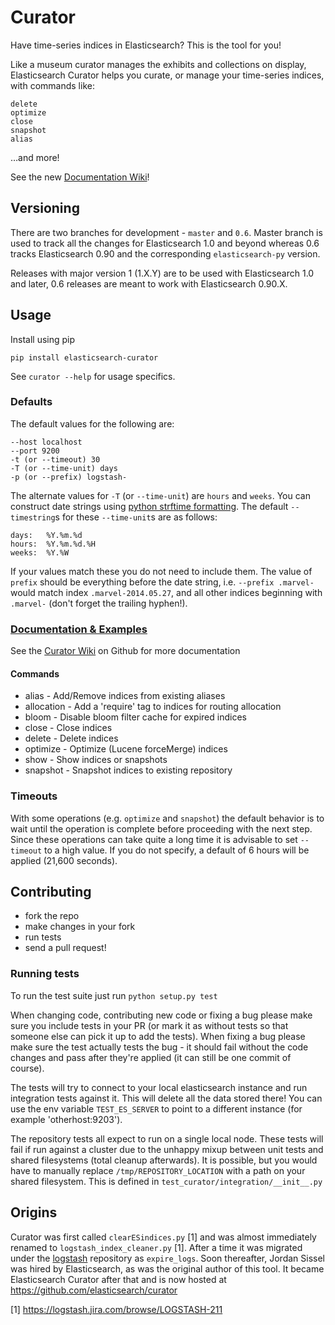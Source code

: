 # Curator

Have time-series indices in Elasticsearch? This is the tool for you!

Like a museum curator manages the exhibits and collections on display, Elasticsearch Curator helps you curate, or manage your time-series indices, with commands like:

    delete
    optimize
    close
    snapshot
    alias

…and more!

See the new [Documentation Wiki](http://github.com/elasticsearch/curator/wiki)!

## Versioning

There are two branches for development - `master` and `0.6`. Master branch is
used to track all the changes for Elasticsearch 1.0 and beyond whereas 0.6
tracks Elasticsearch 0.90 and the corresponding `elasticsearch-py` version.

Releases with major version 1 (1.X.Y) are to be used with Elasticsearch 1.0 and
later, 0.6 releases are meant to work with Elasticsearch 0.90.X.

## Usage

Install using pip

    pip install elasticsearch-curator

See `curator --help` for usage specifics.

### Defaults

The default values for the following are:

    --host localhost
    --port 9200
    -t (or --timeout) 30
    -T (or --time-unit) days
    -p (or --prefix) logstash-

The alternate values for `-T` (or `--time-unit`) are `hours` and `weeks`.  You can construct date strings using [python strftime formatting](https://docs.python.org/2/library/datetime.html#strftime-and-strptime-behavior).  The default `--timestring`s for these `--time-unit`s are as follows:

    days:   %Y.%m.%d
    hours:  %Y.%m.%d.%H
    weeks:  %Y.%W


If your values match these you do not need to include them.  The value of `prefix` should be everything before the date string, i.e. `--prefix .marvel-` would match index `.marvel-2014.05.27`, and all other indices beginning with `.marvel-` (don't forget the trailing hyphen!).

### [Documentation & Examples](http://github.com/elasticsearch/curator/wiki)

See the [Curator Wiki](http://github.com/elasticsearch/curator/wiki) on Github for more documentation

#### Commands

* alias - Add/Remove indices from existing aliases
* allocation - Add a 'require' tag to indices for routing allocation
* bloom - Disable bloom filter cache for expired indices
* close - Close indices
* delete - Delete indices
* optimize - Optimize (Lucene forceMerge) indices
* show - Show indices or snapshots
* snapshot - Snapshot indices to existing repository
    
### Timeouts
With some operations (e.g. `optimize` and `snapshot`) the default behavior is to wait until the operation is complete before proceeding with the next step.  Since these operations can take quite a long time it is advisable to set `--timeout` to a high value.  If you do not specify, a default of 6 hours will be applied (21,600 seconds).


## Contributing

* fork the repo
* make changes in your fork
* run tests
* send a pull request!

### Running tests

To run the test suite just run `python setup.py test`

When changing code, contributing new code or fixing a bug please make sure you
include tests in your PR (or mark it as without tests so that someone else can
pick it up to add the tests). When fixing a bug please make sure the test
actually tests the bug - it should fail without the code changes and pass after
they're applied (it can still be one commit of course).

The tests will try to connect to your local elasticsearch instance and run
integration tests against it. This will delete all the data stored there! You
can use the env variable `TEST_ES_SERVER` to point to a different instance (for
example 'otherhost:9203').

The repository tests all expect to run on a single local node.  These tests will fail if run against a cluster due to the unhappy mixup between unit tests and shared filesystems (total cleanup afterwards).  It is possible, but you would have to manually replace `/tmp/REPOSITORY_LOCATION` with a path on your shared filesystem.  This is defined in `test_curator/integration/__init__.py`

## Origins

Curator was first called `clearESindices.py` [1] and was almost immediately renamed to `logstash_index_cleaner.py` [1].  After a time it was migrated under the [logstash](https://github.com/elasticsearch/logstash) repository as `expire_logs`.  Soon thereafter, Jordan Sissel was hired by Elasticsearch, as was the original author of this tool.  It became Elasticsearch Curator after that and is now hosted at <https://github.com/elasticsearch/curator>

[1] <https://logstash.jira.com/browse/LOGSTASH-211>

